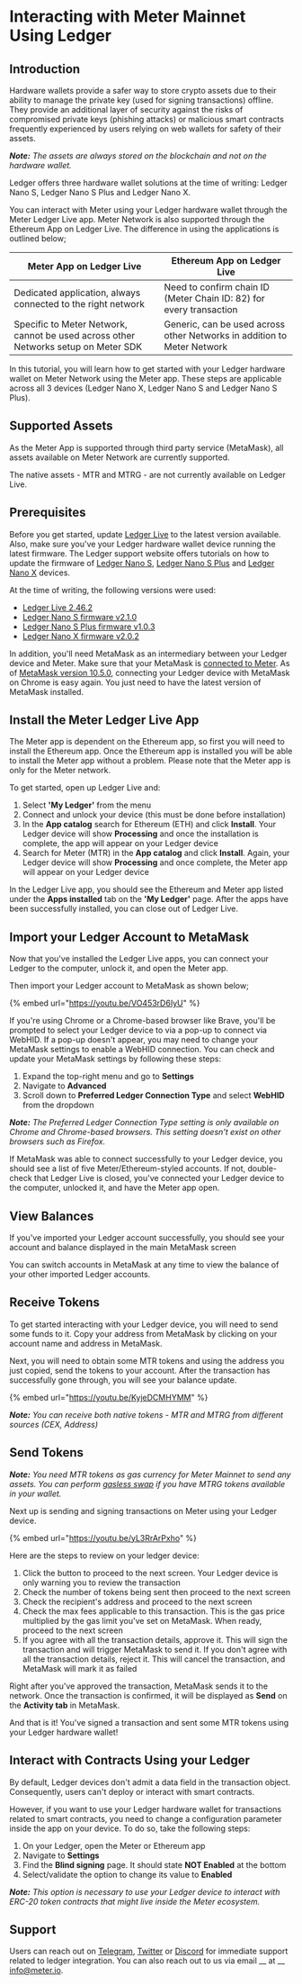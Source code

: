 # Interacting with Meter Mainnet Using Ledger

## **Introduction**

Hardware wallets provide a safer way to store crypto assets due to their ability to manage the private key (used for signing transactions) offline. They provide an additional layer of security against the risks of compromised private keys (phishing attacks) or malicious smart contracts frequently experienced by users relying on web wallets for safety of their assets.

_**Note:** The assets are always stored on the blockchain and not on the hardware wallet._

Ledger offers three hardware wallet solutions at the time of writing: Ledger Nano S, Ledger Nano S Plus and Ledger Nano X.

You can interact with Meter using your Ledger hardware wallet through the Meter Ledger Live app. Meter Network is also supported through the Ethereum App on Ledger Live. The difference in using the applications is outlined below;

| Meter App on Ledger Live                                                           | Ethereum App on Ledger Live                                             |
| ---------------------------------------------------------------------------------- | ----------------------------------------------------------------------- |
| Dedicated application, always connected to the right network                       | Need to confirm chain ID (Meter Chain ID: 82) for every transaction     |
| Specific to Meter Network, cannot be used across other Networks setup on Meter SDK | Generic, can be used across other Networks in addition to Meter Network |

In this tutorial, you will learn how to get started with your Ledger hardware wallet on Meter Network using the Meter app. These steps are applicable across all 3 devices (Ledger Nano X,  Ledger Nano S and Ledger Nano S Plus).

## **Supported Assets**

As the Meter App is supported through third party service (MetaMask), all assets available on Meter Network are currently supported.

The native assets - MTR and MTRG - are not currently available on Ledger Live.

## **Prerequisites**

Before you get started, update [Ledger Live](https://www.ledger.com/ledger-live/download) to the latest version available. Also, make sure you've your Ledger hardware wallet device running the latest firmware. The Ledger support website offers tutorials on how to update the firmware of [Ledger Nano S](https://support.ledger.com/hc/en-us/articles/360002731113-Update-Ledger-Nano-S-firmware), [Ledger Nano S Plus](https://support.ledger.com/hc/en-us/articles/4445777839901-Update-Ledger-Nano-S-Plus-firmware?docs=true) and [Ledger Nano X](https://support.ledger.com/hc/en-us/articles/360013349800-Update-Ledger-Nano-X-firmware) devices.

At the time of writing, the following versions were used:

* [Ledger Live 2.46.2](https://support.ledger.com/hc/en-us/articles/360020773319-What-s-new-in-Ledger-Live-?docs=true)
* [Ledger Nano S firmware v2.1.0](https://support.ledger.com/hc/en-us/articles/360010446000-Ledger-Nano-S-firmware-release-notes?docs=true)
* [Ledger Nano S Plus firmware v1.0.3](https://support.ledger.com/hc/en-us/articles/4494540771997-Ledger-Nano-S-Plus-Firmware-Release-Notes?docs=true)
* [Ledger Nano X firmware v2.0.2](https://support.ledger.com/hc/en-us/articles/360014980580-Ledger-Nano-X-firmware-release-notes?docs=true)

In addition, you'll need MetaMask as an intermediary between your Ledger device and Meter. Make sure that your MetaMask is [connected to Meter](https://docs.meter.io/wallet-setup/interacting-with-meter-mainnet-using-metamask). As of [MetaMask version 10.5.0](https://consensys.net/blog/metamask/metamask-and-ledger-integration-fixed/), connecting your Ledger device with MetaMask on Chrome is easy again. You just need to have the latest version of MetaMask installed.

## **Install the Meter Ledger Live App**

The Meter app is dependent on the Ethereum app, so first you will need to install the Ethereum app. Once the Ethereum app is installed you will be able to install the Meter app without a problem. Please note that the Meter app is only for the Meter network.

To get started, open up Ledger Live and:

1. Select **'My Ledger'** from the menu
2. Connect and unlock your device (this must be done before installation)
3. In the **App catalog** search for Ethereum (ETH) and click **Install**. Your Ledger device will show **Processing** and once the installation is complete, the app will appear on your Ledger device
4. Search for Meter (MTR) in the **App catalog** and click **Install**. Again, your Ledger device will show **Processing** and once complete, the Meter app will appear on your Ledger device

In the Ledger Live app, you should see the Ethereum and Meter app listed under the **Apps installed** tab on the **'My Ledger'** page. After the apps have been successfully installed, you can close out of Ledger Live.

## **Import your Ledger Account to MetaMask**

Now that you've installed the Ledger Live apps, you can connect your Ledger to the computer, unlock it, and open the Meter app.

Then import your Ledger account to MetaMask as shown below;

{% embed url="https://youtu.be/VO453rD6IyU" %}

If you're using Chrome or a Chrome-based browser like Brave, you'll be prompted to select your Ledger device to via a pop-up to connect via WebHID. If a pop-up doesn't appear, you may need to change your MetaMask settings to enable a WebHID connection. You can check and update your MetaMask settings by following these steps:

1. Expand the top-right menu and go to **Settings**
2. Navigate to **Advanced**
3. Scroll down to **Preferred Ledger Connection Type** and select **WebHID** from the dropdown

_**Note:** The Preferred Ledger Connection Type setting is only available on Chrome and Chrome-based browsers. This setting doesn't exist on other browsers such as Firefox._

If MetaMask was able to connect successfully to your Ledger device, you should see a list of five Meter/Ethereum-styled accounts. If not, double-check that Ledger Live is closed, you've connected your Ledger device to the computer, unlocked it, and have the Meter app open.

## **View Balances**

If you've imported your Ledger account successfully, you should see your account and balance displayed in the main MetaMask screen

You can switch accounts in MetaMask at any time to view the balance of your other imported Ledger accounts.

## **Receive Tokens**

To get started interacting with your Ledger device, you will need to send some funds to it. Copy your address from MetaMask by clicking on your account name and address in MetaMask.

Next, you will need to obtain some MTR tokens and using the address you just copied, send the tokens to your account. After the transaction has successfully gone through, you will see your balance update.

{% embed url="https://youtu.be/KyjeDCMHYMM" %}

_**Note:** You can receive both native tokens - MTR and MTRG from different sources (CEX, Address)_

## **Send Tokens**

_**Note:** You need MTR tokens as gas currency for Meter Mainnet to send any assets. You can perform_ [_gasless swap_](https://wallet.meter.io/swap) _if you have MTRG tokens available in your wallet._

Next up is sending and signing transactions on Meter using your Ledger device.&#x20;

{% embed url="https://youtu.be/yL3RrArPxho" %}

Here are the steps to review on your ledger device:

1. Click the button to proceed to the next screen. Your Ledger device is only warning you to review the transaction
2. Check the number of tokens being sent then proceed to the next screen
3. Check the recipient's address and proceed to the next screen
4. Check the max fees applicable to this transaction. This is the gas price multiplied by the gas limit you've set on MetaMask. When ready, proceed to the next screen
5. If you agree with all the transaction details, approve it. This will sign the transaction and will trigger MetaMask to send it. If you don't agree with all the transaction details, reject it. This will cancel the transaction, and MetaMask will mark it as failed

Right after you've approved the transaction, MetaMask sends it to the network. Once the transaction is confirmed, it will be displayed as **Send** on the **Activity tab** in MetaMask.

And that is it! You've signed a transaction and sent some MTR tokens using your Ledger hardware wallet!

## **Interact with Contracts Using your Ledger**

By default, Ledger devices don't admit a data field in the transaction object. Consequently, users can't deploy or interact with smart contracts.

However, if you want to use your Ledger hardware wallet for transactions related to smart contracts, you need to change a configuration parameter inside the app on your device. To do so, take the following steps:

1. On your Ledger, open the Meter or Ethereum app
2. Navigate to **Settings**
3. Find the **Blind signing** page. It should state **NOT Enabled** at the bottom
4. Select/validate the option to change its value to **Enabled**

_**Note:** This option is necessary to use your Ledger device to interact with ERC-20 token contracts that might live inside the Meter ecosystem._

## **Support**

Users can reach out on [Telegram](https://t.me/Meter\_IO), [Twitter](https://twitter.com/Meter\_IO) or [Discord](https://discord.gg/WPjTpMG) for immediate support related to ledger integration. You can also reach out to us via email __ at __ info@meter.io.

